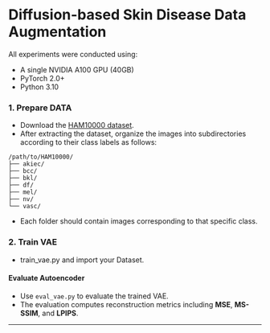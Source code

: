 # Diffusion-based Skin Disease Data Augmentation

All experiments were conducted using:
- A single NVIDIA A100 GPU (40GB)
- PyTorch 2.0+
- Python 3.10


### 1. Prepare DATA
- Download the [HAM10000 dataset](https://doi.org/10.1038/sdata.2018.161).
- After extracting the dataset, organize the images into subdirectories according to their class labels as follows:
```
/path/to/HAM10000/
├── akiec/
├── bcc/
├── bkl/
├── df/
├── mel/
├── nv/
└── vasc/
```
- Each folder should contain images corresponding to that specific class.


### 2. Train VAE
- train_vae.py and import your Dataset.

#### Evaluate Autoencoder
- Use `eval_vae.py` to evaluate the trained VAE.
- The evaluation computes reconstruction metrics including **MSE**, **MS-SSIM**, and **LPIPS**.

---